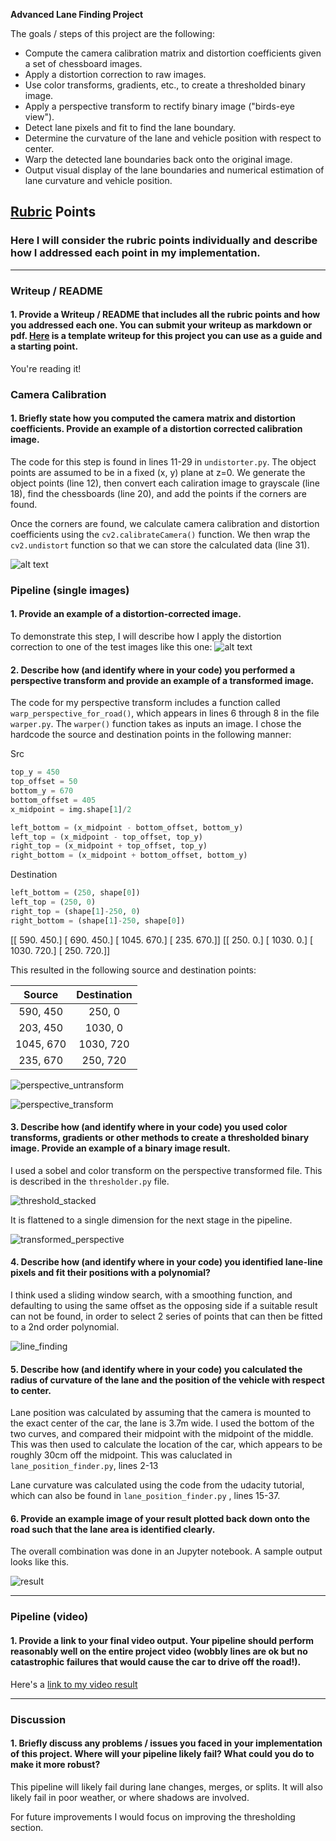 **Advanced Lane Finding Project**

The goals / steps of this project are the following:

* Compute the camera calibration matrix and distortion coefficients given a set of chessboard images.
* Apply a distortion correction to raw images.
* Use color transforms, gradients, etc., to create a thresholded binary image.
* Apply a perspective transform to rectify binary image ("birds-eye view").
* Detect lane pixels and fit to find the lane boundary.
* Determine the curvature of the lane and vehicle position with respect to center.
* Warp the detected lane boundaries back onto the original image.
* Output visual display of the lane boundaries and numerical estimation of lane curvature and vehicle position.

[//]: # (Image References)

[chessboard]: ./writeup_images/chessboard_undistorted.png "Chessboard"
[perspective_untransform]: ./writeup_images/untransformed_perspective.png "Untransform"
[perspective_transform]: ./writeup_images/transformed_perspective.png "Transform"
[camera_correction]: ./writeup_images/camera_correction.png "Road Transformed"

[threshold_stacked]: ./writeup_images/threshold_stacked.png "Binary Example"
[transformed_perspective]: ./writeup_images/flat_threshold.png "Binary Example"

[line_finding]: ./writeup_images/line_finding.png
[result]: ./writeup_images/result.png "Fit Visual"
[image6]: ./examples/example_output.jpg "Output"
[video1]: ./project_video.mp4 "Video"

## [Rubric](https://review.udacity.com/#!/rubrics/571/view) Points

### Here I will consider the rubric points individually and describe how I addressed each point in my implementation.  

---

### Writeup / README

#### 1. Provide a Writeup / README that includes all the rubric points and how you addressed each one.  You can submit your writeup as markdown or pdf.  [Here](https://github.com/udacity/CarND-Advanced-Lane-Lines/blob/master/writeup_template.md) is a template writeup for this project you can use as a guide and a starting point.  

You're reading it!

### Camera Calibration

#### 1. Briefly state how you computed the camera matrix and distortion coefficients. Provide an example of a distortion corrected calibration image.

The code for this step is found in lines 11-29 in `undistorter.py`. The object points are assumed to be in a fixed (x, y) plane at z=0. We generate the object points (line 12), then convert each caliration image to grayscale (line 18), find the chessboards (line 20), and add the points if the corners are found.

Once the corners are found, we calculate camera calibration and distortion coefficients using the `cv2.calibrateCamera()` function. We then wrap the `cv2.undistort` function so that we can store the calculated data (line 31).

![alt text][chessboard]

### Pipeline (single images)

#### 1. Provide an example of a distortion-corrected image.


To demonstrate this step, I will describe how I apply the distortion correction to one of the test images like this one:
![alt text][camera_correction]


#### 2. Describe how (and identify where in your code) you performed a perspective transform and provide an example of a transformed image.

The code for my perspective transform includes a function called `warp_perspective_for_road()`, which appears in lines 6 through 8 in the file `warper.py`.  The `warper()` function takes as inputs an image.  I chose the hardcode the source and destination points in the following manner:

Src

```python
top_y = 450
top_offset = 50
bottom_y = 670
bottom_offset = 405
x_midpoint = img.shape[1]/2

left_bottom = (x_midpoint - bottom_offset, bottom_y)
left_top = (x_midpoint - top_offset, top_y)
right_top = (x_midpoint + top_offset, top_y)
right_bottom = (x_midpoint + bottom_offset, bottom_y)
```

Destination
```python
left_bottom = (250, shape[0])
left_top = (250, 0)
right_top = (shape[1]-250, 0)
right_bottom = (shape[1]-250, shape[0])
```

[[  590.   450.]
 [  690.   450.]
 [ 1045.   670.]
 [  235.   670.]]
[[  250.     0.]
 [ 1030.     0.]
 [ 1030.   720.]
 [  250.   720.]]

This resulted in the following source and destination points:

| Source        | Destination   |
|:-------------:|:-------------:|
| 590, 450      | 250, 0        |
| 203, 450      | 1030, 0      |
| 1045, 670     | 1030, 720      |
| 235, 670      | 250, 720        |

![perspective_untransform][]

![perspective_transform][]

#### 3. Describe how (and identify where in your code) you used color transforms, gradients or other methods to create a thresholded binary image.  Provide an example of a binary image result.

I used a sobel and color transform on the perspective transformed file. This is described in the `thresholder.py` file.

![threshold_stacked][]

It is flattened to a single dimension for the next stage in the pipeline.

![transformed_perspective][]

#### 4. Describe how (and identify where in your code) you identified lane-line pixels and fit their positions with a polynomial?

I think used a sliding window search, with a smoothing function, and defaulting to using the same offset as the opposing side if a suitable result can not be found, in order to select 2 series of points that can then be fitted to a 2nd order polynomial.

![line_finding][]

#### 5. Describe how (and identify where in your code) you calculated the radius of curvature of the lane and the position of the vehicle with respect to center.

Lane position was calculated by assuming that the camera is mounted to the exact center of the car, the lane is 3.7m wide. I used the bottom of the two curves, and compared their midpoint with the midpoint of the middle. This was then used to calculate the location of the car, which appears to be roughly 30cm off the midpoint. This was caluclated in `lane_position_finder.py`, lines 2-13

Lane curvature was calculated using the code from the udacity tutorial, which can also be found in `lane_position_finder.py` , lines 15-37.

#### 6. Provide an example image of your result plotted back down onto the road such that the lane area is identified clearly.

The overall combination was done in an Jupyter notebook. A sample output looks like this.

![result][result]

---

### Pipeline (video)

#### 1. Provide a link to your final video output.  Your pipeline should perform reasonably well on the entire project video (wobbly lines are ok but no catastrophic failures that would cause the car to drive off the road!).

Here's a [link to my video result](https://youtu.be/K-n4Jr0If3g)

---

### Discussion

#### 1. Briefly discuss any problems / issues you faced in your implementation of this project.  Where will your pipeline likely fail?  What could you do to make it more robust?

This pipeline will likely fail during lane changes, merges, or splits. It will also likely fail in poor weather, or where shadows are involved.

For future improvements I would focus on improving the thresholding section. 
